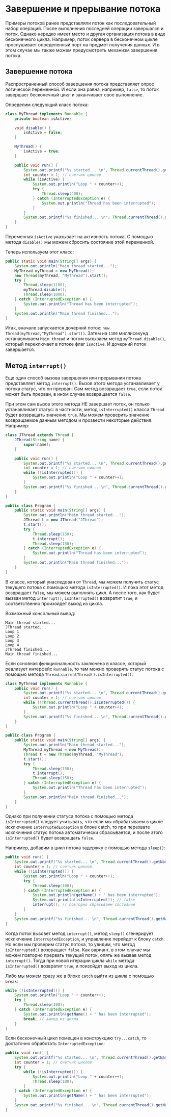 # Завершение и прерывание потока
Примеры потоков ранее представляли поток как последовательный набор операций. После выполнения последней операции завершался и поток. Однако нередко имеет место и другая организация потока в виде бесконечного цикла. Например, поток сервера в бесконечном цикле прослушивает определенный порт на предмет получения данных. И в этом случае мы также можем предусмотреть механизм завершения потока.


## Завершение потока
Распространенный способ завершения потока представляет опрос логической переменной. И если она равна, например, `false`, то поток завершает бесконечный цикл и заканчивает свое выполнение.

Определим следующий класс потока:

```java
class MyThread implements Runnable {
    private boolean isActive;

    void disable() {
        isActive = false;
    }

    MyThread() {
        isActive = true;
    }

    public void run() {
        System.out.printf("%s started... \n", Thread.currentThread().getName());
        int counter = 1; // счетчик циклов
        while (isActive) {
            System.out.println("Loop " + counter++);
            try {
                Thread.sleep(400);
            } catch (InterruptedException e) {
                System.out.println("Thread has been interrupted");
            }
        }
        System.out.printf("%s finished... \n", Thread.currentThread().getName());
    }
}
```

Переменная `isActive` указывает на активность потока. С помощью метода `disable()` мы можем сбросить состояние этой переменной.

Теперь используем этот класс:
```java
public static void main(String[] args) {
    System.out.println("Main thread started...");
    MyThread myThread = new MyThread();
    new Thread(myThread, "MyThread").start();
    try {
        Thread.sleep(1100);
        myThread.disable();
        Thread.sleep(1000);
    } catch (InterruptedException e) {
        System.out.println("Thread has been interrupted");
    }
    System.out.println("Main thread finished...");
}
```

Итак, вначале запускается дочерний поток: `new Thread(myThread,"MyThread").start()`. Затем на `1100` миллисекунд останавливаем `Main thread` и потом вызываем метод `myThread.disable()`, который переключает в потоке флаг `isActive`. И дочерний поток завершается.


## Метод `interrupt()`
Еще один способ вызова завершения или прерывания потока представляет метод `interrupt()`. Вызов этого метода устанавливает у потока статус, что он прерван. Сам метод возвращает `true`, если поток может быть прерван, в ином случае возвращается `false`.

При этом сам вызов этого метода НЕ завершает поток, он только устанавливает статус: в частности, метод `isInterrupted()` класса `Thread` будет возвращать значение `true`. Мы можем проверить значение возвращаемое данным методом и прозвести некоторые действия. Например:

```java
class JThread extends Thread {
    JThread(String name) {
        super(name);
    }

    public void run() {
        System.out.printf("%s started... \n", Thread.currentThread().getName());
        int counter = 1; // счетчик циклов
        while (!isInterrupted()) {
            System.out.println("Loop " + counter++);
        }
        System.out.printf("%s finished... \n", Thread.currentThread().getName());
    }
}

public class Program {
    public static void main(String[] args) {
        System.out.println("Main thread started...");
        JThread t = new JThread("JThread");
        t.start();
        try {
            Thread.sleep(150);
            t.interrupt();
            Thread.sleep(150);
        } catch (InterruptedException e) {
            System.out.println("Thread has been interrupted");
        }
        System.out.println("Main thread finished...");
    }
}
```

В классе, который унаследован от `Thread`, мы можем получить статус текущего потока с помощью метода `isInterrupted()`. И пока этот метод возвращает `false`, мы можем выполнять цикл. А после того, как будет вызван метод `interrupt()`, `isInterrupted()` возвратит `true`, и соответственно произойдет выход из цикла.

Возможный консольный вывод:

```out
Main thread started...
JThread started...
Loop 1
Loop 2
Loop 3
Loop 4
JThread finished...
Main thread finished...
```

Если основная функциональность заключена в классе, который реализует интерфейс `Runnable`, то там можно проверять статус потока с помощью метода `Thread.currentThread().isInterrupted()`:

```java
class MyThread implements Runnable {
    public void run() {
        System.out.printf("%s started... \n", Thread.currentThread().getName());
        int counter = 1; // счетчик циклов
        while (!Thread.currentThread().isInterrupted()) {
            System.out.println("Loop " + counter++);
        }
        System.out.printf("%s finished... \n", Thread.currentThread().getName());
    }
}

public class Program {
    public static void main(String[] args) {
        System.out.println("Main thread started...");
        MyThread myThread = new MyThread();
        Thread t = new Thread(myThread, "MyThread");
        t.start();
        try {
            Thread.sleep(150);
            t.interrupt();
            Thread.sleep(150);
        } catch (InterruptedException e) {
            System.out.println("Thread has been interrupted");
        }
        System.out.println("Main thread finished...");
    }
}
```

Однако при получении статуса потока с помощью метода `isInterrupted()` следует учитывать, что если мы обрабатываем в цикле исключение `InterruptedException` в блоке catch, то при перехвате исключения статус потока автоматически сбрасывается, и после этого `isInterrupted()` будет возвращать `false`.

Например, добавим в цикл потока задержку с помощью метода `sleep()`:

```java
public void run() {
    System.out.printf("%s started... \n", Thread.currentThread().getName());
    int counter = 1; // счетчик циклов
    while (!isInterrupted()) {
        System.out.println("Loop " + counter++);
        try {
            Thread.sleep(100);
        } catch (InterruptedException e) {
            System.out.println(getName() + " has been interrupted");
            System.out.println(isInterrupted()); // false
            interrupt(); // повторно сбрасываем состояние
        }
    }
    System.out.printf("%s finished... \n", Thread.currentThread().getName());
}
```

Когда поток вызовет метод `interrupt()`, метод `sleep()` сгенерирует исключение `InterruptedException`, и управление перейдет к блоку `catch`. Но если мы проверим статус потока, то увидим, что метод `isInterrupted()` возвращает `false`. Как вариант, в этом случае мы можем повторно прервать текущий поток, опять же вызвав метод `interrupt()`. Тогда при новой итерации цикла `while` метода `isInterrupted()` возвратит `true`, и поизойдет выход из цикла.

Либо мы можем сразу же в блоке `catch` выйти из цикла с помощью `break`:

```java
while (!isInterrupted()) {
    System.out.println("Loop " + counter++);
    try {
        Thread.sleep(100);
    } catch (InterruptedException e) {
        System.out.println(getName() + " has been interrupted");
        break; // выход из цикла
    }
}
```

Если бесконечный цикл помещен в конструкцию `try...catch`, то достаточно обработать `InterruptedException`:

```java
public void run() {
    System.out.printf("%s started... \n", Thread.currentThread().getName());
    int counter = 1; // счетчик циклов
    try {
        while (!isInterrupted()) {
            System.out.println("Loop " + counter++);
            Thread.sleep(100);
        }
    } catch (InterruptedException e) {
        System.out.println(getName() + " has been interrupted");
    }
    System.out.printf("%s finished... \n", Thread.currentThread().getName());
}
```